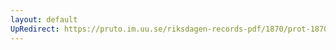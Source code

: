 ```yaml
---
layout: default
UpRedirect: https://pruto.im.uu.se/riksdagen-records-pdf/1870/prot-1870--ak--318.pdf
---
```


